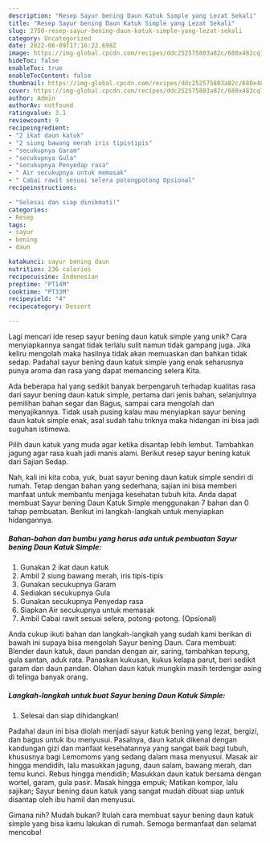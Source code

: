 ```yaml
---
description: "Resep Sayur bening Daun Katuk Simple yang Lezat Sekali"
title: "Resep Sayur bening Daun Katuk Simple yang Lezat Sekali"
slug: 2750-resep-sayur-bening-daun-katuk-simple-yang-lezat-sekali
category: Uncategorized
date: 2022-06-09T17:16:22.698Z
image: https://img-global.cpcdn.com/recipes/ddc252575803a82c/680x482cq70/sayur-bening-daun-katuk-simple-foto-resep-utama.jpg
hideToc: false
enableToc: true
enableTocContent: false
thumbnail: https://img-global.cpcdn.com/recipes/ddc252575803a82c/680x482cq70/sayur-bening-daun-katuk-simple-foto-resep-utama.jpg
cover: https://img-global.cpcdn.com/recipes/ddc252575803a82c/680x482cq70/sayur-bening-daun-katuk-simple-foto-resep-utama.jpg
author: Admin
authorAv: notfound
ratingvalue: 3.1
reviewcount: 9
recipeingredient:
- "2 ikat daun katuk"
- "2 siung bawang merah iris tipistipis"
- "secukupnya Garam"
- "secukupnya Gula"
- "secukupnya Penyedap rasa"
- " Air secukupnya untuk memasak"
- " Cabai rawit sesuai selera potongpotong Opsional"
recipeinstructions:

- "Selesai dan siap dinikmati!"
categories:
- Resep
tags:
- sayur
- bening
- daun

katakunci: sayur bening daun 
nutrition: 236 calories
recipecuisine: Indonesian
preptime: "PT14M"
cooktime: "PT33M"
recipeyield: "4"
recipecategory: Dessert

---
```





Lagi mencari ide resep sayur bening daun katuk simple yang unik? Cara menyiapkannya sangat tidak terlalu sulit namun tidak gampang juga. Jika keliru mengolah maka hasilnya tidak akan memuaskan dan bahkan tidak sedap. Padahal sayur bening daun katuk simple yang enak seharusnya punya aroma dan rasa yang dapat memancing selera Kita.





Ada beberapa hal yang sedikit banyak berpengaruh terhadap kualitas rasa dari sayur bening daun katuk simple, pertama dari jenis bahan, selanjutnya pemilihan bahan segar dan Bagus, sampai cara mengolah dan menyajikannya. Tidak usah pusing kalau mau menyiapkan sayur bening daun katuk simple enak,      asal sudah tahu triknya maka hidangan ini bisa jadi suguhan istimewa.














Pilih daun katuk yang muda agar ketika disantap lebih lembut. Tambahkan jagung agar rasa kuah jadi manis alami. Berikut resep sayur bening katuk dari Sajian Sedap.






Nah, kali ini kita coba, yuk, buat sayur bening daun katuk simple sendiri di rumah. Tetap dengan bahan yang sederhana, sajian ini bisa memberi manfaat untuk membantu menjaga kesehatan tubuh kita. Anda dapat membuat Sayur bening Daun Katuk Simple menggunakan 7 bahan dan 0 tahap pembuatan. Berikut ini langkah-langkah untuk menyiapkan hidangannya.

<!--inarticleads1-->

##### Bahan-bahan dan bumbu yang harus ada untuk pembuatan Sayur bening Daun Katuk Simple:

1. Gunakan 2 ikat daun katuk
1. Ambil 2 siung bawang merah, iris tipis-tipis
1. Gunakan secukupnya Garam
1. Sediakan secukupnya Gula
1. Gunakan secukupnya Penyedap rasa
1. Siapkan  Air secukupnya untuk memasak
1. Ambil  Cabai rawit sesuai selera, potong-potong. (Opsional)


Anda cukup ikuti bahan dan langkah-langkah yang sudah kami berikan di bawah ini supaya bisa mengolah Sayur bening Daun. Cara membuat: Blender daun katuk, daun pandan dengan air, saring, tambahkan tepung, gula santan, aduk rata. Panaskan kukusan, kukus kelapa parut, beri sedikit garam dan daun pandan. Olahan daun katuk mungkin masih terdengar asing di telinga banyak orang. 

<!--inarticleads2-->

##### Langkah-langkah untuk buat Sayur bening Daun Katuk Simple:


1. Selesai dan siap dihidangkan!

Padahal daun ini bisa diolah menjadi sayur katuk bening yang lezat, bergizi, dan bagus untuk ibu menyusui. Pasalnya, daun katuk dikenal dengan kandungan gizi dan manfaat kesehatannya yang sangat baik bagi tubuh, khususnya bagi Lemomoms yang sedang dalam masa menyusui. Masak air hingga mendidih, lalu masukkan jagung, daun salam, bawang merah, dan temu kunci. Rebus hingga mendidih; Masukkan daun katuk bersama dengan wortel, garam, gula pasir. Masak hingga empuk; Matikan kompor, lalu sajikan; Sayur bening daun katuk yang sangat mudah dibuat siap untuk disantap oleh ibu hamil dan menyusui. 

Gimana nih? Mudah bukan? Itulah cara membuat sayur bening daun katuk simple yang bisa kamu lakukan di rumah. Semoga bermanfaat dan selamat mencoba!
